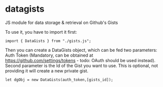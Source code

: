 # datagists

JS module for data storage &amp; retrieval on Github's Gists

To use it, you have to import it first:

`import { DataGists } from "./gists.js";`

Then you can create a DataGists object, which can be fed two parameters: Auth Token (Mandatory, can be obtained at https://github.com/settings/tokens - todo: OAuth should be used instead). Second parameter is the Id of the Gist you want to use. This is optional, not providing it will create a new private gist.

`let dgObj = new DataGists(auth_token,[gists_id]);`

